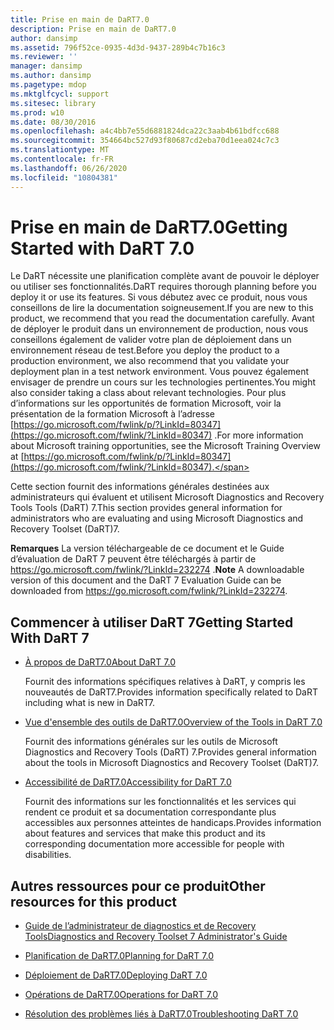 ```yaml
---
title: Prise en main de DaRT7.0
description: Prise en main de DaRT7.0
author: dansimp
ms.assetid: 796f52ce-0935-4d3d-9437-289b4c7b16c3
ms.reviewer: ''
manager: dansimp
ms.author: dansimp
ms.pagetype: mdop
ms.mktglfcycl: support
ms.sitesec: library
ms.prod: w10
ms.date: 08/30/2016
ms.openlocfilehash: a4c4bb7e55d6881824dca22c3aab4b61bdfcc688
ms.sourcegitcommit: 354664bc527d93f80687cd2eba70d1eea024c7c3
ms.translationtype: MT
ms.contentlocale: fr-FR
ms.lasthandoff: 06/26/2020
ms.locfileid: "10804381"
---
```

# <span data-ttu-id="39391-103">Prise en main de DaRT7.0</span><span class="sxs-lookup"><span data-stu-id="39391-103">Getting Started with DaRT 7.0</span></span>


<span data-ttu-id="39391-104">Le DaRT nécessite une planification complète avant de pouvoir le déployer ou utiliser ses fonctionnalités.</span><span class="sxs-lookup"><span data-stu-id="39391-104">DaRT requires thorough planning before you deploy it or use its features.</span></span> <span data-ttu-id="39391-105">Si vous débutez avec ce produit, nous vous conseillons de lire la documentation soigneusement.</span><span class="sxs-lookup"><span data-stu-id="39391-105">If you are new to this product, we recommend that you read the documentation carefully.</span></span> <span data-ttu-id="39391-106">Avant de déployer le produit dans un environnement de production, nous vous conseillons également de valider votre plan de déploiement dans un environnement réseau de test.</span><span class="sxs-lookup"><span data-stu-id="39391-106">Before you deploy the product to a production environment, we also recommend that you validate your deployment plan in a test network environment.</span></span> <span data-ttu-id="39391-107">Vous pouvez également envisager de prendre un cours sur les technologies pertinentes.</span><span class="sxs-lookup"><span data-stu-id="39391-107">You might also consider taking a class about relevant technologies.</span></span> <span data-ttu-id="39391-108">Pour plus d’informations sur les opportunités de formation Microsoft, voir la présentation de la formation Microsoft à l’adresse [https://go.microsoft.com/fwlink/p/?LinkId=80347](https://go.microsoft.com/fwlink/?LinkId=80347) .</span><span class="sxs-lookup"><span data-stu-id="39391-108">For more information about Microsoft training opportunities, see the Microsoft Training Overview at [https://go.microsoft.com/fwlink/p/?LinkId=80347](https://go.microsoft.com/fwlink/?LinkId=80347).</span></span>

<span data-ttu-id="39391-109">Cette section fournit des informations générales destinées aux administrateurs qui évaluent et utilisent Microsoft Diagnostics and Recovery Tools Tools (DaRT) 7.</span><span class="sxs-lookup"><span data-stu-id="39391-109">This section provides general information for administrators who are evaluating and using Microsoft Diagnostics and Recovery Toolset (DaRT)7.</span></span>

<span data-ttu-id="39391-110">**Remarques**  La version téléchargeable de ce document et le Guide d’évaluation de DaRT 7 peuvent être téléchargés à partir de <https://go.microsoft.com/fwlink/?LinkId=232274> .</span><span class="sxs-lookup"><span data-stu-id="39391-110">**Note** A downloadable version of this document and the DaRT 7 Evaluation Guide can be downloaded from <https://go.microsoft.com/fwlink/?LinkId=232274>.</span></span>

 

## <span data-ttu-id="39391-111">Commencer à utiliser DaRT 7</span><span class="sxs-lookup"><span data-stu-id="39391-111">Getting Started With DaRT 7</span></span>


-   [<span data-ttu-id="39391-112">À propos de DaRT7.0</span><span class="sxs-lookup"><span data-stu-id="39391-112">About DaRT 7.0</span></span>](about-dart-70-new-ia.md)

    <span data-ttu-id="39391-113">Fournit des informations spécifiques relatives à DaRT, y compris les nouveautés de DaRT7.</span><span class="sxs-lookup"><span data-stu-id="39391-113">Provides information specifically related to DaRT including what is new in DaRT7.</span></span>

-   [<span data-ttu-id="39391-114">Vue d'ensemble des outils de DaRT7.0</span><span class="sxs-lookup"><span data-stu-id="39391-114">Overview of the Tools in DaRT 7.0</span></span>](overview-of-the-tools-in-dart-70-new-ia.md)

    <span data-ttu-id="39391-115">Fournit des informations générales sur les outils de Microsoft Diagnostics and Recovery Tools (DaRT) 7.</span><span class="sxs-lookup"><span data-stu-id="39391-115">Provides general information about the tools in Microsoft Diagnostics and Recovery Toolset (DaRT)7.</span></span>

-   [<span data-ttu-id="39391-116">Accessibilité de DaRT7.0</span><span class="sxs-lookup"><span data-stu-id="39391-116">Accessibility for DaRT 7.0</span></span>](accessibility-for-dart-70.md)

    <span data-ttu-id="39391-117">Fournit des informations sur les fonctionnalités et les services qui rendent ce produit et sa documentation correspondante plus accessibles aux personnes atteintes de handicaps.</span><span class="sxs-lookup"><span data-stu-id="39391-117">Provides information about features and services that make this product and its corresponding documentation more accessible for people with disabilities.</span></span>

## <a href="" id="other-resources-for-this-product-"></a><span data-ttu-id="39391-118">Autres ressources pour ce produit</span><span class="sxs-lookup"><span data-stu-id="39391-118">Other resources for this product</span></span>


-   [<span data-ttu-id="39391-119">Guide de l’administrateur de diagnostics et de Recovery Tools</span><span class="sxs-lookup"><span data-stu-id="39391-119">Diagnostics and Recovery Toolset 7 Administrator's Guide</span></span>](index.md)

-   [<span data-ttu-id="39391-120">Planification de DaRT7.0</span><span class="sxs-lookup"><span data-stu-id="39391-120">Planning for DaRT 7.0</span></span>](planning-for-dart-70-new-ia.md)

-   [<span data-ttu-id="39391-121">Déploiement de DaRT7.0</span><span class="sxs-lookup"><span data-stu-id="39391-121">Deploying DaRT 7.0</span></span>](deploying-dart-70-new-ia.md)

-   [<span data-ttu-id="39391-122">Opérations de DaRT7.0</span><span class="sxs-lookup"><span data-stu-id="39391-122">Operations for DaRT 7.0</span></span>](operations-for-dart-70-new-ia.md)

-   [<span data-ttu-id="39391-123">Résolution des problèmes liés à DaRT7.0</span><span class="sxs-lookup"><span data-stu-id="39391-123">Troubleshooting DaRT 7.0</span></span>](troubleshooting-dart-70-new-ia.md)

 

 





